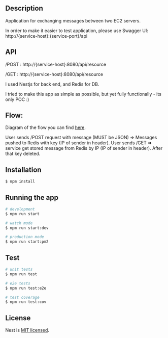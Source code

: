  
 ## Description

Application for exchanging messages between two EC2 servers.  

In order to make it easier to test application, please use Swagger UI: 
    http://{service-host}:{service-port}/api
    
 ## API
 
 /POST : http://{service-host}:8080/api/resource
 
 /GET  : http://{service-host}:8080/api/resource
   
 I used Nestjs for back end, and Redis for DB.
 
I tried to make this app as simple as possible, but yet fully functionally - its only POC :) 

## Flow: 

 Diagram of the flow you can find [here](https://viewer.diagrams.net/?highlight=0000ff&edit=_blank&layers=1&nav=1#R7Vpdk5o8FP41XNoxBBEu98PuzrQ7u1P7vu1thKiZRUIhrtpf37AkaEhUsKLu2J29gJN4Ep5znieHoxa8my0fUpRMn2iII8vuhksL3lu2DRzbtvL%2FbrgqLH1XGCYpCcWktWFIfmNh7ArrnIQ4UyYySiNGEtUY0DjGAVNsKE3pQp02ppG6aoImWDMMAxTp1h8kZFNhBa6%2FHnjEZDIVS3t2vxgYoeB1ktJ5LNazbDh%2B%2FyuGZ0j6Eg%2BaTVFIFxsmOLDgXUopK65myzsc5dhK2IrPfd4yWu47xTGr84HvQUB%2B%2FhjAmy%2BvHXvwP%2F1v%2BpJ2hJc3FM2xfIzPL8%2FD72LPbCVxen9SnPsCFrxdTAnDwwQF%2BeiCZwa3TdksEsP63uRCOGV4uWESe33AdIZZuuJTxGhPwCbSCvjifrERJAntdCM%2BrrAhkReT0vMaG34h4GkAlW2AqoIRD3GSX44jvLzJc5NDgeNQXN4HEcoyEtSECodK4upAbSDRMwAhbSmOECNvarqb0BErvFDCd1LGoSSqDITnf%2BqpTjI6TwMsPreZgRVXsLvXFUPpBDPNFUcQrTamJfmEbMemt2TPOv6Fx3U2lLgeniCuliAZTt8Ip0g1T7gzLm%2F85lZmTBDReXgSXkG3Ak3PQCzfkE8l247OLOCYVOhhcHEi5NjnFiHQ%2B6dC75FwjqZCBldbVOhYQgE%2BplJA0xF8WqWQjjeQ%2BzbIixWeX7808PhzMhWVjKX0Fd%2FRiKbcEtM4R3ZMoqhiQhGZxDnYHD3M7bc5aoQXjTdiYEbCMF%2FGGIa1SnWPEwmes6pmQz0SjiEQ7cUBXqcMVbWj9NtUhKp6pjlqqRDi90LsWi2FbP1Ezxhic77Tri0xvAam2l49poLWmNq%2FTsW0e%2BrZ5Z5bMf3rVEzbVwnRqyJcWzG7exwdSzEdbZ1TKCbUK5trUUxHxdvwPnpSxYQ1Gj153y%2Bp%2F%2FBl9xKNpIfuTlD6XuUYMciXawKlNf2CDSq%2BYBURniTp%2FreUUZFNX0eloWyqPs8Z94K3ytzu2O1Pv5WaWnuA9VrDVa%2BUvuGQZB%2BG8H8bBzl65vMZ6o2VmySJOEyM0LhxNCxecQQeHo0rIeH2EGFvHFyiEKslk6HXBU2FQnvU0NskW4Q4R4MVgYL3sBkejbXZrXaxDdpsbAqC9rqCevGwVZybFJfyiQAsJotv79xPdhNNFmG8kIIUeEr05LnWtBwFEmLhx6%2F4abuFqL9OPD4NDR3zyzg29tNztwLUFrG%2BqmH%2BeQ8VmSPtv%2FR9BOb5KmOAc2ADvwNUR95pu%2Fe2Xik8f7l23qm0AxCcl3jQO6h06LRdO%2FQq3RBoaOSba4d%2Ba7WD3iA8qUZ5F6VRncr5cWB14Ps7i4y2FUovnB%2BfTF%2BnX5xIbSPgbpLXrw7Uc%2BPMxUENjboe4oFKG9B3DmOePHnKX7dU%2FLRMPbn8BysO2uad%2Bs4FDE23I1GP365%2FUVkEdf2zVTj4Aw%3D%3D).


User sends /POST request with message (MUST be JSON) => Messages pushed to Redis with key (IP of sender in header).
User sends /GET => service get stored message from Redis by IP  (IP of sender in header). After that key deleted.
  


## Installation

```bash
$ npm install
```

## Running the app

```bash
# development
$ npm run start

# watch mode
$ npm run start:dev

# production mode
$ npm run start:pm2
```

## Test

```bash
# unit tests
$ npm run test

# e2e tests
$ npm run test:e2e

# test coverage
$ npm run test:cov
```
## License

  Nest is [MIT licensed](https://github.com/nestjs/nest/blob/master/LICENSE).
